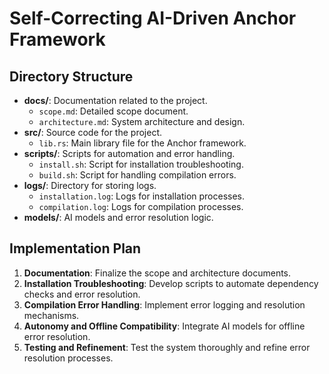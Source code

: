 # Self-Correcting AI-Driven Anchor Framework

## Directory Structure

- **docs/**: Documentation related to the project.
  - `scope.md`: Detailed scope document.
  - `architecture.md`: System architecture and design.
- **src/**: Source code for the project.
  - `lib.rs`: Main library file for the Anchor framework.
- **scripts/**: Scripts for automation and error handling.
  - `install.sh`: Script for installation troubleshooting.
  - `build.sh`: Script for handling compilation errors.
- **logs/**: Directory for storing logs.
  - `installation.log`: Logs for installation processes.
  - `compilation.log`: Logs for compilation processes.
- **models/**: AI models and error resolution logic.

## Implementation Plan

1. **Documentation**: Finalize the scope and architecture documents.
2. **Installation Troubleshooting**: Develop scripts to automate dependency checks and error resolution.
3. **Compilation Error Handling**: Implement error logging and resolution mechanisms.
4. **Autonomy and Offline Compatibility**: Integrate AI models for offline error resolution.
5. **Testing and Refinement**: Test the system thoroughly and refine error resolution processes.
